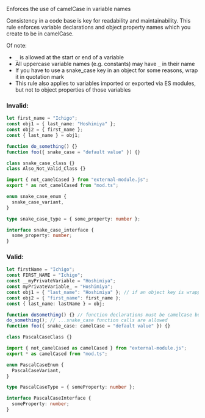 Enforces the use of camelCase in variable names

Consistency in a code base is key for readability and maintainability. This rule
enforces variable declarations and object property names which you create to be
in camelCase.

Of note:

- `_` is allowed at the start or end of a variable
- All uppercase variable names (e.g. constants) may have `_` in their name
- If you have to use a snake_case key in an object for some reasons, wrap it in
  quotation mark
- This rule also applies to variables imported or exported via ES modules, but
  not to object properties of those variables

### Invalid:

```typescript
let first_name = "Ichigo";
const obj1 = { last_name: "Hoshimiya" };
const obj2 = { first_name };
const { last_name } = obj1;

function do_something() {}
function foo({ snake_case = "default value" }) {}

class snake_case_class {}
class Also_Not_Valid_Class {}

import { not_camelCased } from "external-module.js";
export * as not_camelCased from "mod.ts";

enum snake_case_enum {
  snake_case_variant,
}

type snake_case_type = { some_property: number };

interface snake_case_interface {
  some_property: number;
}
```

### Valid:

```typescript
let firstName = "Ichigo";
const FIRST_NAME = "Ichigo";
const __myPrivateVariable = "Hoshimiya";
const myPrivateVariable_ = "Hoshimiya";
const obj1 = { "last_name": "Hoshimiya" }; // if an object key is wrapped in quotation mark, then it's valid
const obj2 = { "first_name": first_name };
const { last_name: lastName } = obj;

function doSomething() {} // function declarations must be camelCase but...
do_something(); // ...snake_case function calls are allowed
function foo({ snake_case: camelCase = "default value" }) {}

class PascalCaseClass {}

import { not_camelCased as camelCased } from "external-module.js";
export * as camelCased from "mod.ts";

enum PascalCaseEnum {
  PascalCaseVariant,
}

type PascalCaseType = { someProperty: number };

interface PascalCaseInterface {
  someProperty: number;
}
```
